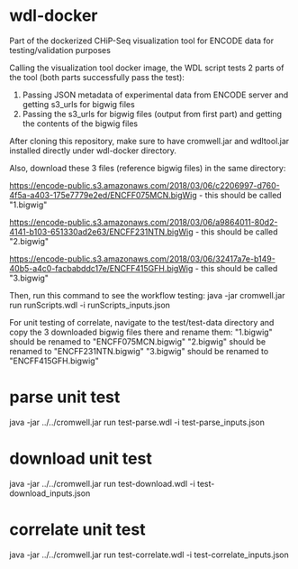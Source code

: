 # wdl-docker
Part of the dockerized CHiP-Seq visualization tool for ENCODE data for testing/validation purposes

Calling the visualization tool docker image, the WDL script tests 2 parts of the tool (both parts successfully pass the test): 
1) Passing JSON metadata of experimental data from ENCODE server and getting s3_urls for bigwig files
2) Passing the s3_urls for bigwig files (output from first part) and getting the contents of the bigwig files

After cloning this repository, make sure to have cromwell.jar and wdltool.jar installed directly under wdl-docker directory.

Also, download these 3 files (reference bigwig files) in the same directory:

https://encode-public.s3.amazonaws.com/2018/03/06/c2206997-d760-4f5a-a403-175e7779e2ed/ENCFF075MCN.bigWig - this should be called "1.bigwig"

https://encode-public.s3.amazonaws.com/2018/03/06/a9864011-80d2-4141-b103-651330ad2e63/ENCFF231NTN.bigWig - this should be called "2.bigwig"

https://encode-public.s3.amazonaws.com/2018/03/06/32417a7e-b149-40b5-a4c0-facbabddc17e/ENCFF415GFH.bigWig - this should be called "3.bigwig"

Then, run this command to see the workflow testing: java -jar cromwell.jar run runScripts.wdl -i runScripts_inputs.json

For unit testing of correlate, navigate to the test/test-data directory and copy the 3 downloaded bigwig files there and rename them:
"1.bigwig" should be renamed to "ENCFF075MCN.bigwig"
"2.bigwig" should be renamed to "ENCFF231NTN.bigwig"
"3.bigwig" should be renamed to "ENCFF415GFH.bigwig"

# parse unit test
java -jar ../../cromwell.jar run test-parse.wdl -i test-parse_inputs.json

# download unit test
java -jar ../../cromwell.jar run test-download.wdl -i test-download_inputs.json

# correlate unit test
java -jar ../../cromwell.jar run test-correlate.wdl -i test-correlate_inputs.json
